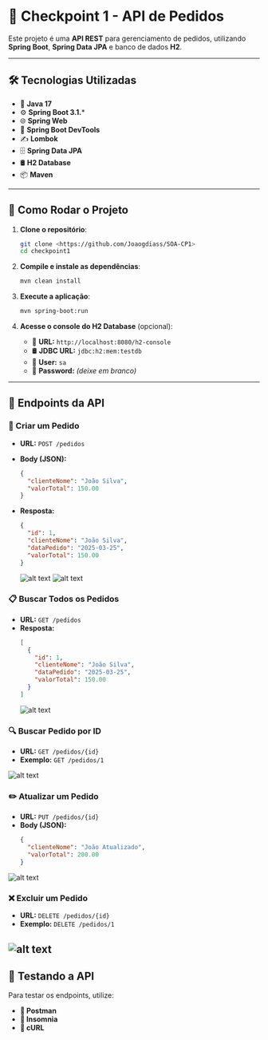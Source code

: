 # 🎯 Checkpoint 1 - API de Pedidos

Este projeto é uma **API REST** para gerenciamento de pedidos, utilizando **Spring Boot**, **Spring Data JPA** e banco de dados **H2**.

---

## 🛠 Tecnologias Utilizadas
- 🚀 **Java 17**
- ⚙️ **Spring Boot 3.1.***
- 🌐 **Spring Web**
- 🔄 **Spring Boot DevTools**
- ✍️ **Lombok**
- 🗄 **Spring Data JPA**
- 🛢 **H2 Database**
- 📦 **Maven**

---

## 🚀 Como Rodar o Projeto

1. **Clone o repositório**:
   ```sh
   git clone <https://github.com/Joaogdiass/SOA-CP1>
   cd checkpoint1
   ```

2. **Compile e instale as dependências**:
   ```sh
   mvn clean install
   ```

3. **Execute a aplicação**:
   ```sh
   mvn spring-boot:run
   ```

4. **Acesse o console do H2 Database** (opcional):
   - 🔗 **URL:** `http://localhost:8080/h2-console`
   - 🛢 **JDBC URL:** `jdbc:h2:mem:testdb`
   - 👤 **User:** `sa`
   - 🔑 **Password:** *(deixe em branco)*

---

## 📌 Endpoints da API

### 📝 Criar um Pedido
- **URL:** `POST /pedidos`
- **Body (JSON):**
  ```json
  {
    "clienteNome": "João Silva",
    "valorTotal": 150.00
  }
  ```
- **Resposta:**
  ```json
  {
    "id": 1,
    "clienteNome": "João Silva",
    "dataPedido": "2025-03-25",
    "valorTotal": 150.00
  }
  ```

  ![alt text](image.png)
  ![alt text](image-1.png)

### 📋 Buscar Todos os Pedidos
- **URL:** `GET /pedidos`
- **Resposta:**
  ```json
  [
    {
      "id": 1,
      "clienteNome": "João Silva",
      "dataPedido": "2025-03-25",
      "valorTotal": 150.00
    }
  ]
  ```
  ![alt text](image-2.png)

### 🔍 Buscar Pedido por ID
- **URL:** `GET /pedidos/{id}`
- **Exemplo:** `GET /pedidos/1`

![alt text](image-3.png)


### ✏️ Atualizar um Pedido
- **URL:** `PUT /pedidos/{id}`
- **Body (JSON):**
  ```json
  {
    "clienteNome": "João Atualizado",
    "valorTotal": 200.00
  }
  ```
![alt text](image-5.png)
  

### ❌ Excluir um Pedido
- **URL:** `DELETE /pedidos/{id}`
- **Exemplo:** `DELETE /pedidos/1`

![alt text](image-4.png)
---


## 🔬 Testando a API
Para testar os endpoints, utilize:
- **📌 Postman**
- **📌 Insomnia**
- **📌 cURL**


